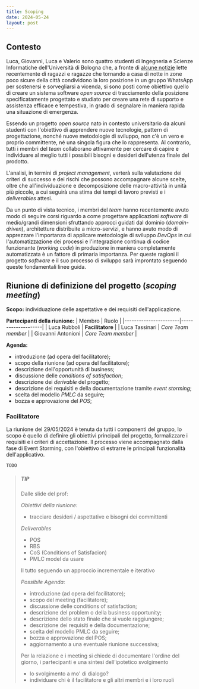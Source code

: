 ```yaml
---
title: Scoping
date: 2024-05-24
layout: post
---
```


## Contesto

Luca, Giovanni, Luca e Valerio sono quattro studenti di Ingegneria e Scienze Informatiche dell'Università di Bologna che, a fronte di [alcune notizie](https://www.open.online/2024/04/04/scrivi-quando-arrivi-gruppo-whatsapp-ragazze/) lette recentemente di ragazzi e ragazze che tornando a casa di notte in zone poco sicure della città condividono la loro posizione in un gruppo WhatsApp per sostenersi e sorvegliarsi a vicenda, si sono posti come obiettivo quello di creare un sistema software _open source_ di tracciamento della posizione specificatamente progettato e studiato per creare una rete di supporto e assistenza efficace e tempestiva, in grado di segnalare in maniera rapida una situazione di emergenza.

Essendo un progetto _open source_ nato in contesto universitario da alcuni studenti con l'obiettivo di apprendere nuove tecnologie, pattern di progettazione, nonché nuove metodologie di sviluppo, non c'è un vero e proprio committente, né una singola figura che lo rappresenta.
Al contrario, tutti i membri del _team_ collaborano attivamente per cercare di capire e individuare al meglio tutti i possibili bisogni e desideri dell'utenza finale del prodotto.

L'analisi, in termini di _project management_, verterà sulla valutazione dei criteri di successo e dei rischi che possono accompagnare alcune scelte, oltre che all'individuazione e decomposizione delle macro-attività in unità più piccole, a cui seguirà una stima dei tempi di lavoro previsti e i _deliverables_ attesi.

Da un punto di vista tecnico, i membri del _team_ hanno recentemente avuto modo di seguire corsi riguardo a come progettare applicazioni _software_ di medio/grandi dimensioni sfruttando approcci guidati dal dominio (_domain-driven_), architetture distribuite a micro-servizi, e hanno avuto modo di apprezzare l'importanza di applicare metodologie di sviluppo _DevOps_ in cui l'automatizzazione dei processi e l'integrazione continua di codice funzionante (_working code_) in produzione in maniera completamente automatizzata è un fattore di primaria importanza.
Per queste ragioni il progetto _software_ e il suo processo di sviluppo sarà improntato seguendo queste fondamentali linee guida.

## Riunione di definizione del progetto (_scoping meeting_)

**Scopo:** individuazione delle aspettative e dei requisiti dell'applicazione.

**Partecipanti della riunione:**
| Membro                | Ruolo              |
|-----------------------|--------------------|
| Luca Rubboli          | **Facilitatore**       |
| Luca Tassinari        | _Core Team member_ |
| Giovanni Antonioni    | _Core Team member_ |

**Agenda:**

- introduzione (ad opera del facilitatore);
- scopo della riunione (ad opera del facilitatore);
- descrizione dell'opportunità di business;
- discussione delle _conditions of satisfaction_;
- descrizione dei _derivable_ del progetto;
- descrizione dei requisiti e della documentazione tramite _event storming_;
- scelta del modello _PMLC_ da seguire;
- bozza e approvazione del _POS_;

### Facilitatore

La riunione del 29/05/2024 è tenuta da tutti i componenti del gruppo, lo scopo è quello di definire gli obiettivi principali del progetto, formalizzare i requisiti e i criteri di accettazione.
Il processo viene accompagnato dalla fase di Event Storming, con l'obiettivo di estrarre le principali funzionalità dell'applicativo.

`TODO`

> ##### TIP
>
> Dalle slide del prof:
>
> _Obiettivi della riunione:_
>
> - tracciare desideri / aspettative e bisogni dei committenti
>
> _Deliverables_
>
> - POS
> - RBS
> - CoS (Conditions of Satisfacion)
> - PMLC model da usare
>
> Il tutto seguendo un approccio incrementale e iterativo
>
> _Possibile Agenda_:
>
> - introduzione (ad opera del facilitatore);
> - scopo del meeting (facilitatore);
> - discussione delle conditions of satisfaction;
> - descrizione del problem o della business opportunity;
> - descrizione dello stato finale che si vuole raggiungere;
> - descrizione dei requisiti e della documentazione;
> - scelta del modello PMLC da seguire;
> - bozza e approvazione del POS;
> - aggiornamento a una eventuale riunione successiva;
>
> Per la relazione e i meeting si chiede di documentare l'ordine del giorno, i partecipanti e una sintesi dell'ipotetico svolgimento
>   - lo svolgimento a mo' di dialogo?
>   - individuare chi è il facilitatore e gli altri membri e i loro ruoli
